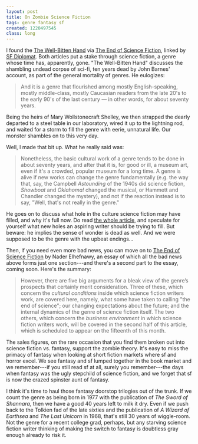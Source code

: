 ```yaml
---
layout: post
title: On Zombie Science Fiction
tags: genre fantasy sf
created: 1220497545
class: long
---
```

I found the [The Well-Bitten Hand](http://www.helixsf.com/archives/Oct07/wellbittenhand.htm) via [The End of Science Fiction](http://thefix-online.com/features/end-of-science-fiction-p1/), linked by [SF Diplomat](http://www.sfdiplomat.net/sf_diplomat/2008/09/you-may-have-missed-links-020908.html).  Both articles put a stake through science fiction, a genre whose time has, apparently, gone.  "The Well-Bitten Hand" discusses the shambling undead corpse of sci-fi, ten years dead by John Barnes' account, as part of the general mortality of genres.  He eulogizes:

> And it is a genre that flourished among mostly English-speaking, mostly middle-class, mostly Caucasian readers from the late 20's to the early 90's of the last century — in other words, for about seventy years. 

Being the heirs of Mary Wollstonecraft Shelley, we then strapped the dearly departed to a steel table in our laboratory, wired it up to the lightning rod, and waited for a storm to fill the genre with eerie, unnatural life.  Our monster shambles on to this very day.<!--break-->

Well, I made that bit up.  What he really said was:

> Nonetheless, the basic cultural work of a genre tends to be done in about seventy years, and after that it is, for good or ill, a museum art, even if it's a crowded, popular museum for a long time. A genre is alive if new works can change the genre fundamentally (e.g. the way that, say, the Campbell *Astounding* of the 1940s did science fiction, *Showboat* and *Oklahoma!* changed the musical, or Hammett and Chandler changed the mystery), and not if the reaction instead is to say, "Well, that's not really in the genre."

He goes on to discuss what hole in the culture science fiction may have filled, and why it's full now.  Do read [the whole article](http://www.helixsf.com/archives/Oct07/wellbittenhand.htm), and speculate for yourself what new holes an aspiring writer should be trying to fill.  But beware: he implies the sense of wonder is dead as well.  And we were supposed to be the genre with the upbeat endings...

Then, if you need even more bad news, you can move on to [The End of Science Fiction](http://thefix-online.com/features/end-of-science-fiction-p1/) by Nader Elhefnawy, an essay of which all the bad news above forms just one section---and there's a second part to the essay, coming soon.  Here's the summary:

> However, there are five big arguments for a bleak view of the genre’s prospects that certainly merit consideration. Three of these, which concern the *cultural conditions* inside which science fiction writers work, are covered here, namely, what some have taken to calling "the end of science"; our changing expectations about the future; and the internal dynamics of the genre of science fiction itself. The two others, which concern the *business environment* in which science fiction writers work, will be covered in the second half of this article, which is scheduled to appear on the fifteenth of this month.

The sales figures, on the rare occasion that you find them broken out into science fiction vs. fantasy, support the zombie theory.  It's easy to miss the primacy of fantasy when looking at short fiction markets where sf and horror excel.  We see fantasy and sf lumped together in the book market and we remember---if you still read sf at all, surely you remember---the days when fantasy was the ugly stepchild of science fiction, and we forget that sf is now the crazed spinster aunt of fantasy.

I think it's time to haul those fantasy doorstop trilogies out of the trunk.  If we count the genre as being born in 1977 with the publication of *The Sword of Shannara,* then we have a good 40 years left to milk it dry.  Even if we push back to the Tolkien fad of the late sixties and the publication of *A Wizard of Earthsea* and *The Last Unicorn* in 1968, that's still 30 years of wiggle-room.  Not the genre for a recent college grad, perhaps, but any starving science fiction writer thinking of making the switch to fantasy is doubtless gray enough already to risk it.
